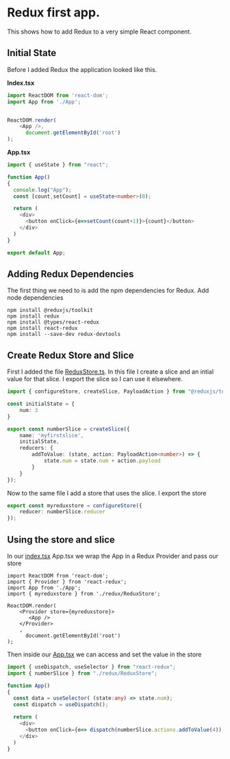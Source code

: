 # Redux first app.

This shows how to add Redux to a very simple React component.

## Initial State
 Before I added Redux the application looked like this.

**Index.tsx**

```ts
import ReactDOM from 'react-dom';
import App from './App';


ReactDOM.render(
    <App />,
      document.getElementById('root')
);
```

**App.tsx**
```ts
import { useState } from "react";

function App()
{
  console.log("App");
  const [count,setCount] = useState<number>(0);

  return (
    <div>
      <button onClick={e=>setCount(count+1)}>{count}</button>
    </div>
  )
}

export default App;
```

## Adding Redux Dependencies
The first thing we need to is add the npm dependencies for Redux.
Add node dependencies
```
npm install @reduxjs/toolkit
npm install redux
npm install @types/react-redux
npm install react-redux
npm install --save-dev redux-devtools
```

## Create Redux Store and Slice
First I added the file [ReduxStore.ts](./src/redux/ReduxStore.ts). In this file I create a slice and an intial value for that slice. I export the slice so I can use it elsewhere.

```ts
import { configureStore, createSlice, PayloadAction } from "@reduxjs/toolkit";

const initialState = {
    num: 3
}

export const numberSlice = createSlice({
    name: 'myfirstslice',
    initialState,
    reducers: {
        addToValue: (state, action: PayloadAction<number>) => {
            state.num = state.num + action.payload
        }
    }
});
```

Now to the same file I add a store that uses the slice. I export the store
```ts
export const myreduxstore = configureStore({
    reducer: numberSlice.reducer
});
```

## Using the store and slice
In our [index.tsx](./src/index.tsx) App.tsx we wrap the App in a Redux Provider and pass our store

```tsx
import ReactDOM from 'react-dom';
import { Provider } from 'react-redux';
import App from './App';
import { myreduxstore } from './redux/ReduxStore';

ReactDOM.render(
    <Provider store={myreduxstore}>
       <App />
    </Provider>
    ,
      document.getElementById('root')
);
```

Then inside our [App.tsx](./src/App.tsx) we can access and set the value in the store

```ts
import { useDispatch, useSelector } from "react-redux";
import { numberSlice } from "./redux/ReduxStore";

function App()
{
  const data = useSelector( (state:any) => state.num);
  const dispatch = useDispatch();

  return (
    <div>
      <button onClick={e=> dispatch(numberSlice.actions.addToValue(4)) }>{data}</button>
    </div>
  )
}
```